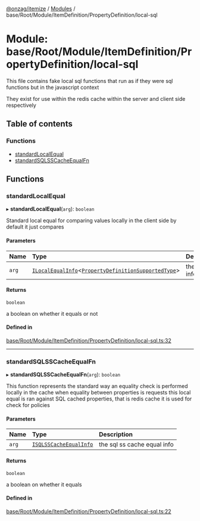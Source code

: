 [@onzag/itemize](../README.md) / [Modules](../modules.md) / base/Root/Module/ItemDefinition/PropertyDefinition/local-sql

# Module: base/Root/Module/ItemDefinition/PropertyDefinition/local-sql

This file contains fake local sql functions that run as if they were sql
functions but in the javascript context

They exist for use within the redis cache
within the server and client side respectively

## Table of contents

### Functions

- [standardLocalEqual](base_Root_Module_ItemDefinition_PropertyDefinition_local_sql.md#standardlocalequal)
- [standardSQLSSCacheEqualFn](base_Root_Module_ItemDefinition_PropertyDefinition_local_sql.md#standardsqlsscacheequalfn)

## Functions

### standardLocalEqual

▸ **standardLocalEqual**(`arg`): `boolean`

Standard local equal for comparing values locally in the client side
by default it just compares

#### Parameters

| Name | Type | Description |
| :------ | :------ | :------ |
| `arg` | [`ILocalEqualInfo`](../interfaces/base_Root_Module_ItemDefinition_PropertyDefinition_types.ILocalEqualInfo.md)<[`PropertyDefinitionSupportedType`](base_Root_Module_ItemDefinition_PropertyDefinition_types.md#propertydefinitionsupportedtype)\> | the local information |

#### Returns

`boolean`

a boolean on whether it equals or not

#### Defined in

[base/Root/Module/ItemDefinition/PropertyDefinition/local-sql.ts:32](https://github.com/onzag/itemize/blob/f2f29986/base/Root/Module/ItemDefinition/PropertyDefinition/local-sql.ts#L32)

___

### standardSQLSSCacheEqualFn

▸ **standardSQLSSCacheEqualFn**(`arg`): `boolean`

This function represents the standard way an equality check
is performed locally in the cache when equality between properties is requests
this local equal is ran against SQL cached properties, that is redis cache
it is used for check for policies

#### Parameters

| Name | Type | Description |
| :------ | :------ | :------ |
| `arg` | [`ISQLSSCacheEqualInfo`](../interfaces/base_Root_Module_ItemDefinition_PropertyDefinition_types.ISQLSSCacheEqualInfo.md) | the sql ss cache equal info |

#### Returns

`boolean`

a boolean on whether it equals

#### Defined in

[base/Root/Module/ItemDefinition/PropertyDefinition/local-sql.ts:22](https://github.com/onzag/itemize/blob/f2f29986/base/Root/Module/ItemDefinition/PropertyDefinition/local-sql.ts#L22)
